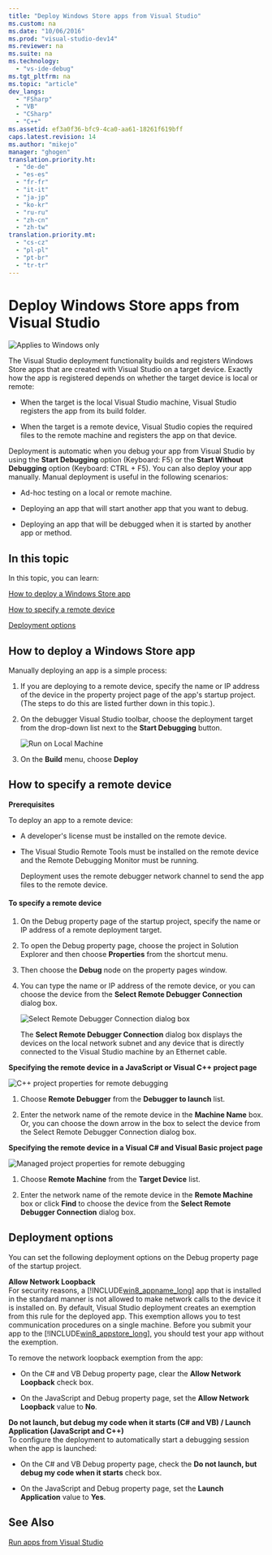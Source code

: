 ```yaml
---
title: "Deploy Windows Store apps from Visual Studio"
ms.custom: na
ms.date: "10/06/2016"
ms.prod: "visual-studio-dev14"
ms.reviewer: na
ms.suite: na
ms.technology: 
  - "vs-ide-debug"
ms.tgt_pltfrm: na
ms.topic: "article"
dev_langs: 
  - "FSharp"
  - "VB"
  - "CSharp"
  - "C++"
ms.assetid: ef3a0f36-bfc9-4ca0-aa61-18261f619bff
caps.latest.revision: 14
ms.author: "mikejo"
manager: "ghogen"
translation.priority.ht: 
  - "de-de"
  - "es-es"
  - "fr-fr"
  - "it-it"
  - "ja-jp"
  - "ko-kr"
  - "ru-ru"
  - "zh-cn"
  - "zh-tw"
translation.priority.mt: 
  - "cs-cz"
  - "pl-pl"
  - "pt-br"
  - "tr-tr"
---
```

# Deploy Windows Store apps from Visual Studio
![Applies to Windows only](../debugger/media/windows_only_content.png "windows_only_content")  
  
 The Visual Studio deployment functionality builds and registers Windows Store apps that are created with Visual Studio on a target device. Exactly how the app is registered depends on whether the target device is local or remote:  
  
-   When the target is the local Visual Studio machine, Visual Studio registers the app from its build folder.  
  
-   When the target is a remote device, Visual Studio copies the required files to the remote machine and registers the app on that device.  
  
 Deployment is automatic when you debug your app from Visual Studio by using the **Start Debugging** option (Keyboard: F5) or the **Start Without Debugging** option (Keyboard: CTRL + F5). You can also deploy your app manually. Manual deployment is useful in the following scenarios:  
  
-   Ad-hoc testing on a local or remote machine.  
  
-   Deploying an app that will start another app that you want to debug.  
  
-   Deploying an app that will be debugged when it is started by another app or method.  
  
##  <a name="BKMK_In_this_topic"></a> In this topic  
 In this topic, you can learn:  
  
 [How to deploy a Windows Store app](#BKMK_How_to_deploy_a_Windows_Store_app)  
  
 [How to specify a remote device](#BKMK_How_to_specify_a_remote_device)  
  
 [Deployment options](#BKMK_Deployment_options)  
  
##  <a name="BKMK_How_to_deploy_a_Windows_Store_app"></a> How to deploy a Windows Store app  
 Manually deploying an app is a simple process:  
  
1.  If you are deploying to a remote device, specify the name or IP address of the device in the property project page of the app's startup project. (The steps to do this are listed further down in this topic.).  
  
2.  On the debugger Visual Studio toolbar, choose the deployment target from the drop-down list next to the **Start Debugging** button.  
  
     ![Run on Local Machine](../debugger/media/vsrun_f5_local.png "VSRUN_F5_Local")  
  
3.  On the **Build** menu, choose **Deploy**  
  
##  <a name="BKMK_How_to_specify_a_remote_device"></a> How to specify a remote device  
 **Prerequisites**  
  
 To deploy an app to a remote device:  
  
-   A developer's license must be installed on the remote device.  
  
-   The Visual Studio Remote Tools must be installed on the remote device and the Remote Debugging Monitor must be running.  
  
     Deployment uses the remote debugger network channel to send the app files to the remote device.  
  
#### To specify a remote device  
  
1.  On the Debug property page of the startup project, specify the name or IP address of a remote deployment target.  
  
2.  To open the Debug property page, choose the project in Solution Explorer and then choose **Properties** from the shortcut menu.  
  
3.  Then choose the **Debug** node on the property pages window.  
  
4.  You can type the name or IP address of the remote device, or you can choose the device from the **Select Remote Debugger Connection** dialog box.  
  
     ![Select Remote Debugger Connection dialog box](../debugger/media/vsrun_selectremotedebuggerdlg.png "VSRUN_SelectRemoteDebuggerDlg")  
  
     The **Select Remote Debugger Connection** dialog box displays the devices on the local network subnet and any device that is directly connected to the Visual Studio machine by an Ethernet cable.  
  
 **Specifying the remote device in a JavaScript or Visual C++ project page**  
  
 ![C&#43;&#43; project properties for remote debugging](../debugger/media/vsrun_cpp_projprop_remote.png "VSRUN_CPP_ProjProp_Remote")  
  
1.  Choose **Remote Debugger** from the **Debugger to launch** list.  
  
2.  Enter the network name of the remote device in the **Machine Name** box. Or, you can choose the down arrow in the box to select the device from the Select Remote Debugger Connection dialog box.  
  
 **Specifying the remote device in a Visual C# and Visual Basic project page**  
  
 ![Managed project properties for remote debugging](../debugger/media/vsrun_managed_projprop_remote.png "VSRUN_Managed_ProjProp_Remote")  
  
1.  Choose **Remote Machine** from the **Target Device** list.  
  
2.  Enter the network name of the remote device in the **Remote Machine** box or click **Find** to choose the device from the **Select Remote Debugger Connection** dialog box.  
  
##  <a name="BKMK_Deployment_options"></a> Deployment options  
 You can set the following deployment options on the Debug property page of the startup project.  
  
 **Allow Network Loopback**  
 For security reasons, a [!INCLUDE[win8_appname_long](../codequality/includes/win8_appname_long_md.md)] app that is installed in the standard manner is not allowed to make network calls to the device it is installed on. By default, Visual Studio deployment creates an exemption from this rule for the deployed app. This exemption allows you to test communication procedures on a single machine. Before you submit your app to the [!INCLUDE[win8_appstore_long](../debugger/includes/win8_appstore_long_md.md)], you should test your app without the exemption.  
  
 To remove the network loopback exemption from the app:  
  
-   On the C# and VB Debug property page, clear the **Allow Network Loopback** check box.  
  
-   On the JavaScript and Debug property page, set the **Allow Network Loopback** value to **No**.  
  
 **Do not launch, but debug my code when it starts (C# and VB) / Launch Application (JavaScript and C++)**  
 To configure the deployment to automatically start a debugging session when the app is launched:  
  
-   On the C# and VB Debug property page, check the **Do not launch, but debug my code when it starts** check box.  
  
-   On the JavaScript and Debug property page, set the **Launch Application** value to **Yes**.  
  
## See Also  
 [Run apps from Visual Studio](../debugger/run-store-apps-from-visual-studio.md)